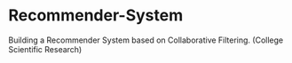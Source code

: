 # Recommender-System
Building a Recommender System based on Collaborative Filtering. (College Scientific Research)
